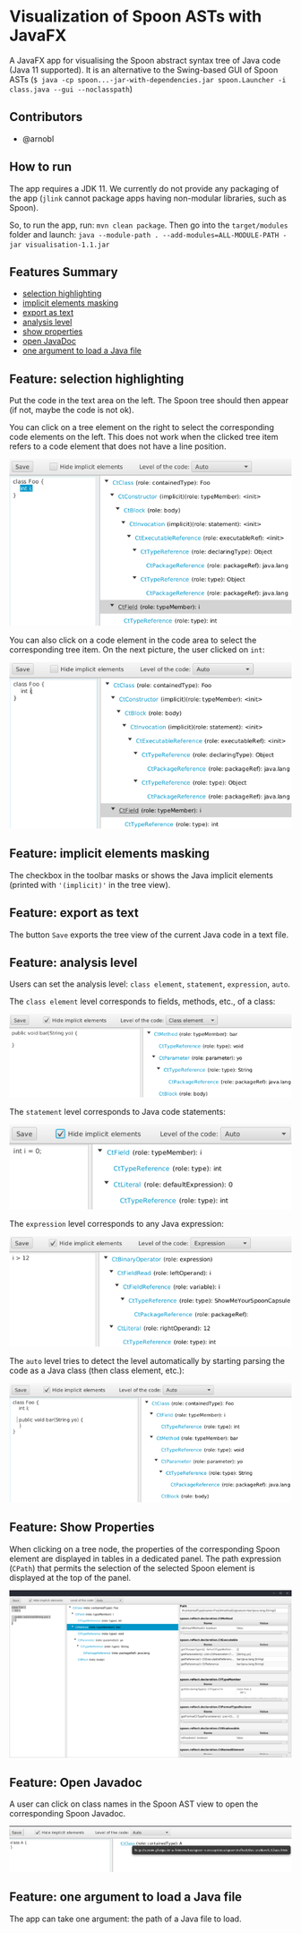 # Visualization of Spoon ASTs with JavaFX

A JavaFX app for visualising the Spoon abstract syntax tree of Java code (Java 11 supported).
It is an alternative to the Swing-based GUI of Spoon ASTs (`$ java -cp spoon...-jar-with-dependencies.jar spoon.Launcher -i class.java --gui --noclasspath`)

## Contributors

- @arnobl

## How to run

The app requires a JDK 11.
We currently do not provide any packaging of the app (`jlink` cannot package apps having non-modular libraries, such as Spoon).

So, to run the app, run: `mvn clean package`. 
Then go into the `target/modules` folder and launch: `java --module-path . --add-modules=ALL-MODULE-PATH -jar visualisation-1.1.jar`

## Features Summary

- [selection highlighting](#feature-selection-highlighting)
- [implicit elements masking](#feature-implicit-elements-masking)
- [export as text](#feature-export-as-text)
- [analysis level](#feature-analysis-level)
- [show properties](#feature-show-properties)
- [open JavaDoc](#feature-open-javadoc)
- [one argument to load a Java file](#feature-one-argument-to-load-a-java-file)

## Feature: selection highlighting

Put the code in the text area on the left.
The Spoon tree should then appear (if not, maybe the code is not ok).

You can click on a tree element on the right to select the corresponding code elements on the left.
This does not work when the clicked tree item refers to a code element that does not have a line position.

![features](doc/appFeat.png)

You can also click on a code element in the code area to select the corresponding tree item.
On the next picture, the user clicked on `int`:

![features](doc/appFeat2.png)


## Feature: implicit elements masking

The checkbox in the toolbar masks or shows the Java implicit elements (printed with `'(implicit)'` in the tree view).

## Feature: export as text

The button `Save` exports the tree view of the current Java code in a text file.


## Feature: analysis level

Users can set the analysis level: `class element`, `statement`, `expression`, `auto`.

The `class element` level corresponds to fields, methods, etc., of a class:

![auto](doc/appClassElt.png)

The `statement` level corresponds to Java code statements:

![auto](doc/appStatement.png)

The `expression` level corresponds to any Java expression:

![auto](doc/appExp.png)

The `auto` level tries to detect the level automatically by starting parsing the code as a Java class (then class element, etc.):

![auto](doc/appAuto.png)

## Feature: Show Properties

When clicking on a tree node, the properties of the corresponding Spoon element are 
displayed in tables in a dedicated panel.
The path expression (`CPath`) that permits the selection of the selected Spoon element is 
displayed at the top of the panel.   

![auto](doc/props.png)

## Feature: Open Javadoc

A user can click on class names in the Spoon AST view to open the corresponding Spoon Javadoc. 

![auto](doc/openDoc.png)


## Feature: one argument to load a Java file

The app can take one argument: the path of a Java file to load.
